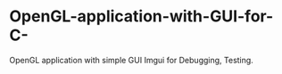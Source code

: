 # OpenGL-application-with-GUI-for-C-
OpenGL application with simple GUI Imgui for Debugging, Testing.
